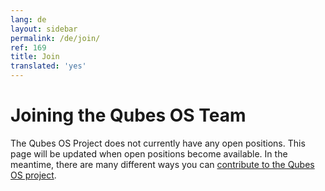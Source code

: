 ```yaml
---
lang: de
layout: sidebar
permalink: /de/join/
ref: 169
title: Join
translated: 'yes'
---
```


Joining the Qubes OS Team
=========================

The Qubes OS Project does not currently have any open positions.
This page will be updated when open positions become available.
In the meantime, there are many different ways you can [contribute to the Qubes OS project](/de/doc/contributing/).